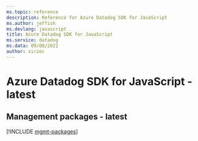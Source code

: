 ```yaml
---
ms.topic: reference
description: Reference for Azure Datadog SDK for JavaScript
ms.author: jeffish
ms.devlang: javascript
title: Azure Datadog SDK for JavaScript
ms.service: datadog
ms.data: 09/08/2022
author: xirzec
---
```

# Azure Datadog SDK for JavaScript - latest

## Management packages - latest
[!INCLUDE [mgmt-packages](datadog-mgmt-index.md)]